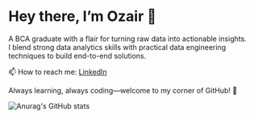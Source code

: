 # Hey there, I’m Ozair 👋

A BCA graduate with a flair for turning raw data into actionable insights.  
I blend strong data analytics skills with practical data engineering techniques to build end-to-end solutions.

📫 How to reach me: [LinkedIn](https://www.linkedin.com/in/shaikh-mohammad-ozair-connect/) 

Always learning, always coding—welcome to my corner of GitHub! 🚀  

![Anurag's GitHub stats](https://github-readme-stats.vercel.app/api?username=ozaairrr&show_icons=true&theme=transparent)
